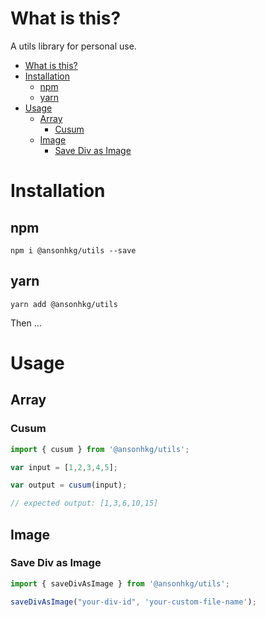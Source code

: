 # What is this?

A utils library for personal use.

- [What is this?](#what-is-this)
- [Installation](#installation)
  - [npm](#npm)
  - [yarn](#yarn)
- [Usage](#usage)
  - [Array](#array)
    - [Cusum](#cusum)
  - [Image](#image)
    - [Save Div as Image](#save-div-as-image)
# Installation

## npm
`npm i @ansonhkg/utils --save`

## yarn

`yarn add @ansonhkg/utils`

Then ...

# Usage

## Array

### Cusum
``` js
import { cusum } from '@ansonhkg/utils';

var input = [1,2,3,4,5];

var output = cusum(input);

// expected output: [1,3,6,10,15]
```

## Image

### Save Div as Image
```js
import { saveDivAsImage } from '@ansonhkg/utils';

saveDivAsImage("your-div-id", 'your-custom-file-name');

```